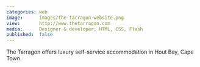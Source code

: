 ```yaml
---
categories: web
image:      images/the-tarragon-website.png
view:       http://www.thetarragon.com
media:      Designer & developer; HTML, CSS, Flash
published:  false
---
```

The Tarragon offers luxury self-service accommodation in Hout Bay, Cape Town.
